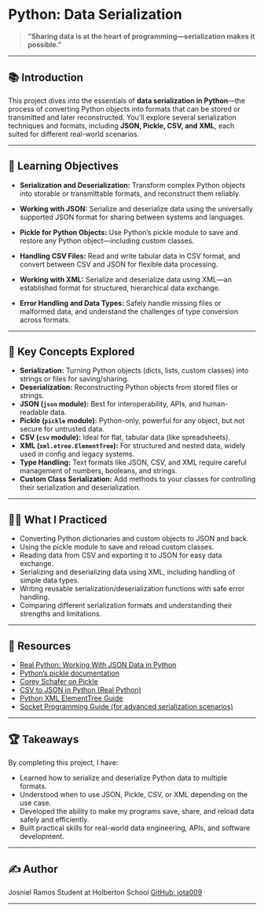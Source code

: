 # Python: Data Serialization

> **“Sharing data is at the heart of programming—serialization makes it possible.”**

---

## 📚 Introduction

This project dives into the essentials of **data serialization in Python**—the process of converting Python objects into formats that can be stored or transmitted and later reconstructed.
You’ll explore several serialization techniques and formats, including **JSON, Pickle, CSV, and XML**, each suited for different real-world scenarios.

---

## 🚀 Learning Objectives

- **Serialization and Deserialization:**
  Transform complex Python objects into storable or transmittable formats, and reconstruct them reliably.

- **Working with JSON:**
  Serialize and deserialize data using the universally supported JSON format for sharing between systems and languages.

- **Pickle for Python Objects:**
  Use Python’s pickle module to save and restore any Python object—including custom classes.

- **Handling CSV Files:**
  Read and write tabular data in CSV format, and convert between CSV and JSON for flexible data processing.

- **Working with XML:**
  Serialize and deserialize data using XML—an established format for structured, hierarchical data exchange.

- **Error Handling and Data Types:**
  Safely handle missing files or malformed data, and understand the challenges of type conversion across formats.

---

## 🧩 Key Concepts Explored

- **Serialization:** Turning Python objects (dicts, lists, custom classes) into strings or files for saving/sharing.
- **Deserialization:** Reconstructing Python objects from stored files or strings.
- **JSON (`json` module):** Best for interoperability, APIs, and human-readable data.
- **Pickle (`pickle` module):** Python-only, powerful for any object, but not secure for untrusted data.
- **CSV (`csv` module):** Ideal for flat, tabular data (like spreadsheets).
- **XML (`xml.etree.ElementTree`):** For structured and nested data, widely used in config and legacy systems.
- **Type Handling:** Text formats like JSON, CSV, and XML require careful management of numbers, booleans, and strings.
- **Custom Class Serialization:** Add methods to your classes for controlling their serialization and deserialization.

---

## 👩‍💻 What I Practiced

- Converting Python dictionaries and custom objects to JSON and back.
- Using the pickle module to save and reload custom classes.
- Reading data from CSV and exporting it to JSON for easy data exchange.
- Serializing and deserializing data using XML, including handling of simple data types.
- Writing reusable serialization/deserialization functions with safe error handling.
- Comparing different serialization formats and understanding their strengths and limitations.

---

## 📖 Resources

- [Real Python: Working With JSON Data in Python](https://realpython.com/python-json/)
- [Python’s pickle documentation](https://docs.python.org/3/library/pickle.html)
- [Corey Schafer on Pickle](https://www.youtube.com/watch?v=2Tw39kZIbhs)
- [CSV to JSON in Python (Real Python)](https://realpython.com/python-csv/)
- [Python XML ElementTree Guide](https://docs.python.org/3/library/xml.etree.elementtree.html)
- [Socket Programming Guide (for advanced serialization scenarios)](https://realpython.com/python-sockets/)

---

## 🏆 Takeaways

By completing this project, I have:
- Learned how to serialize and deserialize Python data to multiple formats.
- Understood when to use JSON, Pickle, CSV, or XML depending on the use case.
- Developed the ability to make my programs save, share, and reload data safely and efficiently.
- Built practical skills for real-world data engineering, APIs, and software development.

---

## ✍️ Author

Josniel Ramos
Student at Holberton School
[GitHub: jota009](https://github.com/jota009)

---
